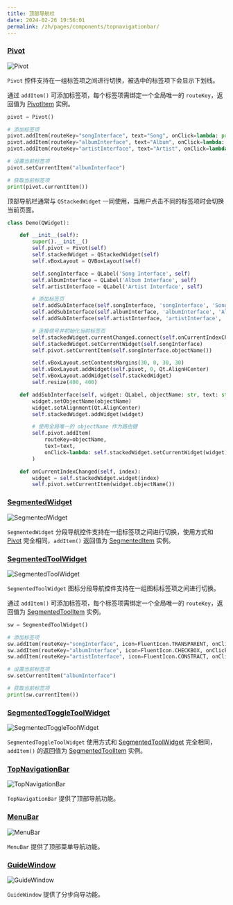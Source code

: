 ```yaml
---
title: 顶部导航栏
date: 2024-02-26 19:56:01
permalink: /zh/pages/components/topnavigationbar/
---
```


### [Pivot](https://pyqt-fluent-widgets.readthedocs.io/zh-cn/latest/autoapi/qfluentwidgets/components/navigation/pivot/index.html#qfluentwidgets.components.navigation.pivot.Pivot)

![Pivot](/img/components/topnavigationbar/Pivot.png)

`Pivot` 控件支持在一组标签项之间进行切换，被选中的标签项下会显示下划线。

通过 `addItem()` 可添加标签项，每个标签项需绑定一个全局唯一的 `routeKey`，返回值为 [PivotItem](https://pyqt-fluent-widgets.readthedocs.io/zh-cn/latest/autoapi/qfluentwidgets/components/navigation/pivot/index.html#qfluentwidgets.components.navigation.pivot.PivotItem) 实例。
```python
pivot = Pivot()

# 添加标签项
pivot.addItem(routeKey="songInterface", text="Song", onClick=lambda: print("Song"))
pivot.addItem(routeKey="albumInterface", text="Album", onClick=lambda: print("Album"))
pivot.addItem(routeKey="artistInterface", text="Artist", onClick=lambda: print("Artist"))

# 设置当前标签项
pivot.setCurrentItem("albumInterface")

# 获取当前标签项
print(pivot.currentItem())
```

顶部导航栏通常与 `QStackedWidget` 一同使用，当用户点击不同的标签项时会切换当前页面。

```python
class Demo(QWidget):

    def __init__(self):
        super().__init__()
        self.pivot = Pivot(self)
        self.stackedWidget = QStackedWidget(self)
        self.vBoxLayout = QVBoxLayout(self)

        self.songInterface = QLabel('Song Interface', self)
        self.albumInterface = QLabel('Album Interface', self)
        self.artistInterface = QLabel('Artist Interface', self)

        # 添加标签页
        self.addSubInterface(self.songInterface, 'songInterface', 'Song')
        self.addSubInterface(self.albumInterface, 'albumInterface', 'Album')
        self.addSubInterface(self.artistInterface, 'artistInterface', 'Artist')

        # 连接信号并初始化当前标签页
        self.stackedWidget.currentChanged.connect(self.onCurrentIndexChanged)
        self.stackedWidget.setCurrentWidget(self.songInterface)
        self.pivot.setCurrentItem(self.songInterface.objectName())

        self.vBoxLayout.setContentsMargins(30, 0, 30, 30)
        self.vBoxLayout.addWidget(self.pivot, 0, Qt.AlignHCenter)
        self.vBoxLayout.addWidget(self.stackedWidget)
        self.resize(400, 400)

    def addSubInterface(self, widget: QLabel, objectName: str, text: str):
        widget.setObjectName(objectName)
        widget.setAlignment(Qt.AlignCenter)
        self.stackedWidget.addWidget(widget)

        # 使用全局唯一的 objectName 作为路由键
        self.pivot.addItem(
            routeKey=objectName,
            text=text,
            onClick=lambda: self.stackedWidget.setCurrentWidget(widget)
        )

    def onCurrentIndexChanged(self, index):
        widget = self.stackedWidget.widget(index)
        self.pivot.setCurrentItem(widget.objectName())
```


### [SegmentedWidget](https://pyqt-fluent-widgets.readthedocs.io/zh-cn/latest/autoapi/qfluentwidgets/components/navigation/segmented_widget/index.html#qfluentwidgets.components.navigation.segmented_widget.SegmentedWidget)

![SegmentedWidget](/img/components/topnavigationbar/SegmentedWidget.png)

`SegmentedWidget` 分段导航控件支持在一组标签项之间进行切换，使用方式和 [Pivot](#pivot) 完全相同，`addItem()` 返回值为 [SegmentedItem](https://pyqt-fluent-widgets.readthedocs.io/zh-cn/latest/autoapi/qfluentwidgets/components/navigation/segmented_widget/index.html#qfluentwidgets.components.navigation.segmented_widget.SegmentedWidgetItem) 实例。

### [SegmentedToolWidget](https://pyqt-fluent-widgets.readthedocs.io/zh-cn/latest/autoapi/qfluentwidgets/components/navigation/segmented_widget/index.html#qfluentwidgets.components.navigation.segmented_widget.SegmentedToolWidget)

![SegmentedToolWidget](/img/components/topnavigationbar/SegmentedToolWidget.png)

`SegmentedToolWidget` 图标分段导航控件支持在一组图标标签项之间进行切换。

通过 `addItem()` 可添加标签项，每个标签项需绑定一个全局唯一的 `routeKey`，返回值为 [SegmentedToolItem](https://pyqt-fluent-widgets.readthedocs.io/zh-cn/latest/autoapi/qfluentwidgets/components/navigation/segmented_widget/index.html#qfluentwidgets.components.navigation.segmented_widget.SegmentedToolItem) 实例。
```python
sw = SegmentedToolWidget()

# 添加标签项
sw.addItem(routeKey="songInterface", icon=FluentIcon.TRANSPARENT, onClick=lambda: print("Song"))
sw.addItem(routeKey="albumInterface", icon=FluentIcon.CHECKBOX, onClick=lambda: print("Album"))
sw.addItem(routeKey="artistInterface", icon=FluentIcon.CONSTRACT, onClick=lambda: print("Artist"))

# 设置当前标签项
sw.setCurrentItem("albumInterface")

# 获取当前标签项
print(sw.currentItem())
```

### [SegmentedToggleToolWidget](https://pyqt-fluent-widgets.readthedocs.io/zh-cn/latest/autoapi/qfluentwidgets/components/navigation/segmented_widget/index.html#qfluentwidgets.components.navigation.segmented_widget.SegmentedToggleToolWidget)

![SegmentedToggleToolWidget](/img/components/topnavigationbar/SegmentedToggleToolWidget.png)

`SegmentedToggleToolWidget` 使用方式和 [SegmentedToolWidget](#segmentedtoolwidget) 完全相同，`addItem()` 的返回值为 [SegmentedToolItem](https://pyqt-fluent-widgets.readthedocs.io/zh-cn/latest/autoapi/qfluentwidgets/components/navigation/segmented_widget/index.html#qfluentwidgets.components.navigation.segmented_widget.SegmentedToggleToolItem) 实例。

### [TopNavigationBar](https://qfluentwidgets.com/zh/price)

![TopNavigationBar](/img/components/topnavigationbar/TopNavigationBar.png)

`TopNavigationBar` 提供了顶部导航功能。

### [MenuBar](https://qfluentwidgets.com/zh/price)

![MenuBar](/img/components/topnavigationbar/MenuBar.png)

`MenuBar` 提供了顶部菜单导航功能。

### [GuideWindow](https://qfluentwidgets.com/zh/price)

![GuideWindow](/img/components/topnavigationbar/GuideWindow.png)

`GuideWindow` 提供了分步向导功能。
